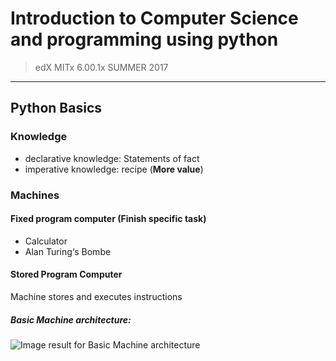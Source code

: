 # Introduction to Computer Science and programming using python

> edX MITx 6.00.1x SUMMER 2017

----

## Python Basics

### Knowledge

* declarative knowledge: Statements of fact
* imperative knowledge: recipe (**More value**)

### Machines

#### Fixed program computer (Finish specific task)

* Calculator
* Alan Turing‘s Bombe

#### Stored Program Computer 

Machine stores and executes instructions

##### Basic Machine architecture:

![Image result for Basic Machine architecture](https://upload.wikimedia.org/wikipedia/commons/thumb/8/84/Von_Neumann_architecture.svg/2000px-Von_Neumann_architecture.svg.png)